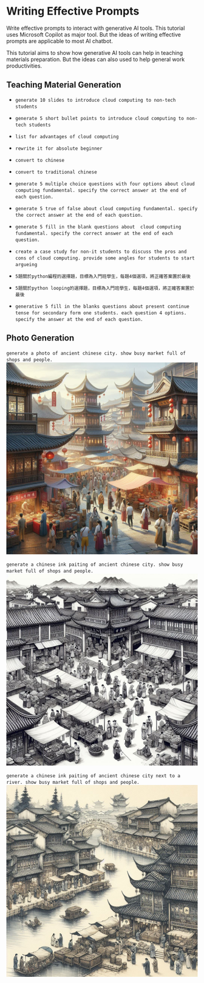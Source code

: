 # Writing Effective Prompts

Write effective prompts to interact with generative AI tools. This tutorial uses Microsoft Copilot as major tool. But the ideas of writing effective prompts are applicable to most AI chatbot.

This tutorial aims to show how generative AI tools can help in teaching materials preparation. But the ideas can also used to help general work productivities.

## Teaching Material Generation

- `generate 10 slides to introduce cloud computing to non-tech students`

- `generate 5 short bullet points to introduce cloud computing to non-tech students`

- `list for advantages of cloud computing`

- `rewrite it for absolute beginner`

- `convert to chinese`

- `convert to traditional chinese`

- `generate 5 multiple choice questions with four options about cloud computing fundamental. specify the correct answer at the end of each question.`

- `generate 5 true of false about cloud computing fundamental. specify the correct answer at the end of each question.`

- `generate 5 fill in the blank questions about  cloud computing fundamental. specify the correct answer at the end of each question.`

- `create a case study for non-it students to discuss the pros and cons of cloud computing. provide some angles for students to start argueing`

- `5題關於python編程的選擇題，目標為入門班學生，每題4個選項，將正確答案置於最後`

- `5題關於python looping的選擇題，目標為入門班學生，每題4個選項，將正確答案置於最後`

- `generative 5 fill in the blanks questions about present continue tense for secondary form one students. each question 4 options. specify the answer at the end of each question.`

## Photo Generation

`generate a photo of ancient chinese city. show busy market full of shops and people.`
![](./images/chinese-city.png)

`generate a chinese ink paiting of ancient chinese city. show busy market full of shops and people.`
![](./images/chinese-city-ink.png)

`generate a chinese ink paiting of ancient chinese city next to a river. show busy market full of shops and people.`
![](./images/chinese-city-next-to-river.png)
